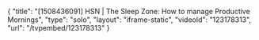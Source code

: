 {
    "title": "[1508436091] HSN | The Sleep Zone: How to manage Productive Mornings",
    "type": "solo",
    "layout": "iframe-static",
    "videoId": "123178313",
    "url": "\/tvpembed\/123178313"
}